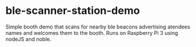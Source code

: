 # ble-scanner-station-demo
Simple booth demo that scans for nearby ble beacons advertising atendees names and welcomes them to the booth. Runs on Raspberry Pi 3 using nodeJS and noble.
